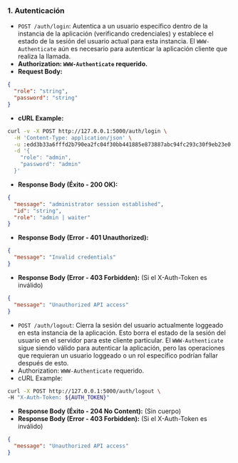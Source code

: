 ### 1. Autenticación

- `POST /auth/login`: Autentica a un usuario específico dentro de la instancia de la aplicación (verificando credenciales) y establece el estado de la sesión del usuario actual para esta instancia. El `WWW-Authenticate` aún es necesario para autenticar la aplicación cliente que realiza la llamada.
 - **Authorization: `WWW-Authenticate` requerido.**
 - **Request Body:**
  ``` JSON
  {
    "role": "string",
    "password": "string"
  }
  ``` 
  - **cURL Example:**
  
  ```Bash
  curl -v -X POST http://127.0.0.1:5000/auth/login \
    -H 'Content-Type: application/json' \
    -u :edd3b33a6fffd2b790ea2fc04f30bb441885e873887abc94fc293c30f9eb23e0 \
    -d '{
      "role": "admin",
      "password": "admin"
    }'
  ```
  - **Response Body (Éxito - 200 OK):**
  ```JSON
  {
    "message": "administrator session established",
    "id": "string",
    "role": "admin | waiter"
  }
  ```
  - **Response Body (Error - 401 Unauthorized):**
  ```JSON
  {
    "message": "Invalid credentials"
  }
  ```
  - **Response Body (Error - 403 Forbidden):** (Si el X-Auth-Token es inválido)
  ```JSON
  {
    "message": "Unauthorized API access"
  }
  ```
- `POST /auth/logout`: Cierra la sesión del usuario actualmente loggeado en esta instancia de la aplicación. Esto borra el estado de la sesión del usuario en el servidor para este cliente particular. El `WWW-Authenticate` sigue siendo válido para autenticar la aplicación, pero las operaciones que requieran un usuario loggeado o un rol específico podrían fallar después de esto.
 - Authorization: `WWW-Authenticate` requerido.
 - cURL Example: 
 ```Bash
 curl -X POST http://127.0.0.1:5000/auth/logout \
-H "X-Auth-Token: ${AUTH_TOKEN}"
```
- **Response Body (Éxito - 204 No Content):** (Sin cuerpo)
- **Response Body (Error - 403 Forbidden):** (Si el X-Auth-Token es inválido)
```JSON
{
  "message": "Unauthorized API access"
}
```
